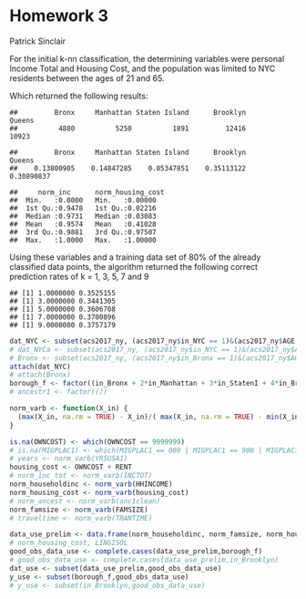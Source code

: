 Homework 3
================
Patrick Sinclair

For the initial k-nn classification, the determining variables were
personal Income Total and Housing Cost, and the population was limited
to NYC residents between the ages of 21 and 65.

Which returned the following results:

    ##         Bronx     Manhattan Staten Island      Brooklyn        Queens 
    ##          4880          5250          1891         12416         10923

    ##         Bronx     Manhattan Staten Island      Brooklyn        Queens 
    ##    0.13800905    0.14847285    0.05347851    0.35113122    0.30890837

    ##     norm_inc      norm_housing_cost
    ##  Min.   :0.0000   Min.   :0.00000  
    ##  1st Qu.:0.9478   1st Qu.:0.02216  
    ##  Median :0.9731   Median :0.03083  
    ##  Mean   :0.9574   Mean   :0.41028  
    ##  3rd Qu.:0.9881   3rd Qu.:0.97507  
    ##  Max.   :1.0000   Max.   :1.00000

Using these variables and a training data set of 80% of the already
classified data points, the algorithm returned the following correct
prediction rates of k = 1, 3, 5, 7 and 9

    ## [1] 1.0000000 0.3525155
    ## [1] 3.0000000 0.3441305
    ## [1] 5.0000000 0.3606708
    ## [1] 7.0000000 0.3700896
    ## [1] 9.0000000 0.3757179

``` r
dat_NYC <- subset(acs2017_ny, (acs2017_ny$in_NYC == 1)&(acs2017_ny$AGE > 20) & (acs2017_ny$AGE < 66))
# dat_NYCa <- subset(acs2017_ny, (acs2017_ny$in_NYC == 1)&(acs2017_ny$AGE > 24) & (acs2017_ny$AGE < 66))
# Bronx <- subset(acs2017_ny, (acs2017_ny$in_Bronx == 1)&(acs2017_ny$AGE > 24) & (acs2017_ny$AGE < 66))
attach(dat_NYC)
# attach(Bronx)
borough_f <- factor((in_Bronx + 2*in_Manhattan + 3*in_StatenI + 4*in_Brooklyn + 5*in_Queens), levels=c(1,2,3,4,5),labels = c("Bronx","Manhattan","Staten Island","Brooklyn","Queens"))
# ancestr1 <- factor(())
```

``` r
norm_varb <- function(X_in) {
  (max(X_in, na.rm = TRUE) - X_in)/( max(X_in, na.rm = TRUE) - min(X_in, na.rm = TRUE) )
}
```

``` r
is.na(OWNCOST) <- which(OWNCOST == 9999999)
# is.na(MIGPLAC1) <- which(MIGPLAC1 == 000 | MIGPLAC1 == 900 | MIGPLAC1 == 997 | MIGPLAC1 == 999)
# years <- norm_varb(YRSUSA1)
housing_cost <- OWNCOST + RENT
# norm_inc_tot <- norm_varb(INCTOT)
norm_householdinc <- norm_varb(HHINCOME)
norm_housing_cost <- norm_varb(housing_cost)
# norm_ancest <- norm_varb(anc1clean) 
norm_famsize <- norm_varb(FAMSIZE)
# traveltime <- norm_varb(TRANTIME)
```

``` r
data_use_prelim <- data.frame(norm_householdinc, norm_famsize, norm_housing_cost)
# norm_housing_cost, LINGISOL
good_obs_data_use <- complete.cases(data_use_prelim,borough_f)
# good_obs_data_use <- complete.cases(data_use_prelim,in_Brooklyn)
dat_use <- subset(data_use_prelim,good_obs_data_use)
y_use <- subset(borough_f,good_obs_data_use)
# y_use <- subset(in_Brooklyn,good_obs_data_use)
```
